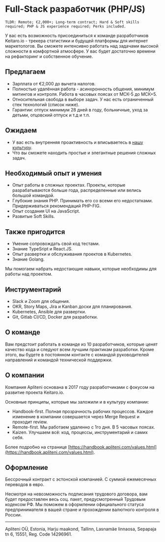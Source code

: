 # Full-Stack разработчик (PHP/JS)

```
TLDR: Remote; €2,000+; Long-term contract; Hard & Soft skills required; PHP & JS experience required; Perks included.
```


У вас есть возможность присоединиться к команде разработчиков Keitaro.io - трекера статистики и будущей платформы для интернет маркетологов. 
Вы сможете интенсивно работать над задачами высокой сложности в комфортной атмосфере. У вас будет достаточно времени на рефакторинг и собственное обучение.



## Предлагаем

- Зарплата от €2,000 до вычета налогов.
- Полностью удалённая работа - асинхронность общения, минимум митингов и контроля. Работа в часовых поясах от МСК-5 до МСК+5.
- Относительная свобода в выборе задач. У нас есть ограниченный стек технологий (список ниже).
- Гарантии: отпуск минимум 28 дней в году, больничные, уход за детьми, отцовский отпуск и т.д и т.п.


## Ожидаем

- У вас есть внутренняя проактивность и вписываетесь в [нашу культуру](https://handbook.apliteni.com/values.html).
- Что вы сможете находить простые и элегантные решения сложных задач.

## Необходимый опыт и умения

- Опыт работы в сложных проектах. Проекты, которые разрабатываются больше года, распределенные или велись большой командой.
- Глубокие знания PHP. Принимать его со всеми его недостатками. Придерживаться рекомендаций PHP-FIG.
- Опыт создания UI на JavaScript.
- Развитые Soft Skills. 

## Также пригодится

- Умение сопровождать свой код тестами.
- Знание TypeSript и React.JS.
- Опыт развертки и обcлуживания проектов в Kubernetes.
- Знание Golang.

Мы помогаем набрать недостающие навыки, которые необходимы для работы над проектом.

## Инструментарий

- Slack и Zoom для общения.
- OKR, Story Maps, Jira и Kanban доски для планирования.
- Kubernetes, Ansible для развертки.
- Git, Gitlab CI/CD, Docker для разработки.

## О команде

Вам предстоит работать в команде из 10 разработчиков, которые ценят качество кода и следуют всем лучшим практикам разработки. 
Кроме этого, вы будете в постоянном контакте с командой руководителей направлений и командой технической поддержки.

## О компании

Компания Apliteni основана в 2017 году разработчиками с фокусом на развитие проекта Keitaro.io. 

Основные принципы, которые мы заложили и в культуру компании:
- Handbook-first. Полная прозрачность рабочих процессов. Каждое изменение в компании совершается через Merge Request и проходит review.
- Remote-first. Мы работаем удаленно с 1го дня. В 5 часовых поясах.
- Kaizen. Улучшаем всё: код, процессы, инструментарий и самих себя.

Более подробно на странице [https://handbook.apliteni.com/values.html](https://handbook.apliteni.com/values.html).

## Оформление

Бессрочный контракт с эстонской компанией. С суммой ежемесячных переводов в евро.

Несмотря на невозможность подписания трудового договора, вам будет предоставлен весь соц. пакет, предусмотренный Трудовым кодексом РФ. Мы поможем в оформлении официального статуса предпринимателя в вашей стране и прохождении валютного контроля в России. 

--- 
Apliteni OÜ, Estonia, Harju maakond, Tallinn, Lasnamäe linnaosa, Sepapaja tn 6, 15551, Reg. Code	14296961.

